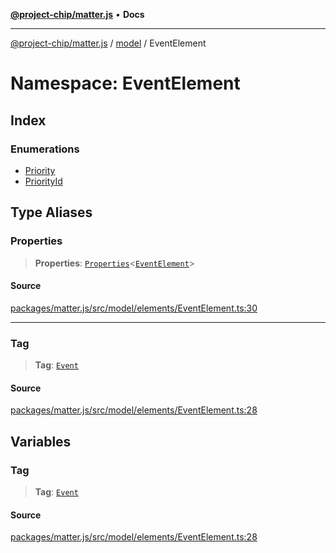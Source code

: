 [**@project-chip/matter.js**](../../../README.md) • **Docs**

***

[@project-chip/matter.js](../../../modules.md) / [model](../../README.md) / EventElement

# Namespace: EventElement

## Index

### Enumerations

- [Priority](enumerations/Priority.md)
- [PriorityId](enumerations/PriorityId.md)

## Type Aliases

### Properties

> **Properties**: [`Properties`](../BaseElement/README.md#propertiest)\<[`EventElement`](../../interfaces/EventElement.md)\>

#### Source

[packages/matter.js/src/model/elements/EventElement.ts:30](https://github.com/project-chip/matter.js/blob/7a8cbb56b87d4ccf34bec5a9a95ab40a1711324f/packages/matter.js/src/model/elements/EventElement.ts#L30)

***

### Tag

> **Tag**: [`Event`](../../enumerations/ElementTag.md#event)

#### Source

[packages/matter.js/src/model/elements/EventElement.ts:28](https://github.com/project-chip/matter.js/blob/7a8cbb56b87d4ccf34bec5a9a95ab40a1711324f/packages/matter.js/src/model/elements/EventElement.ts#L28)

## Variables

### Tag

> **Tag**: [`Event`](../../enumerations/ElementTag.md#event)

#### Source

[packages/matter.js/src/model/elements/EventElement.ts:28](https://github.com/project-chip/matter.js/blob/7a8cbb56b87d4ccf34bec5a9a95ab40a1711324f/packages/matter.js/src/model/elements/EventElement.ts#L28)
